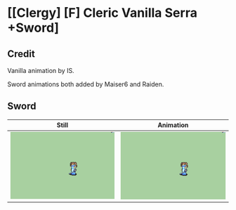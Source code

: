 # [\[Clergy\] \[F\] Cleric Vanilla Serra +Sword]

## Credit

Vanilla animation by IS.

Sword animations both added by Maiser6 and Raiden.
	
## Sword

| Still | Animation |
| :---: | :-------: |
| ![Sword still](./Sword_000.png) | ![Sword animation](./Sword.gif) |
